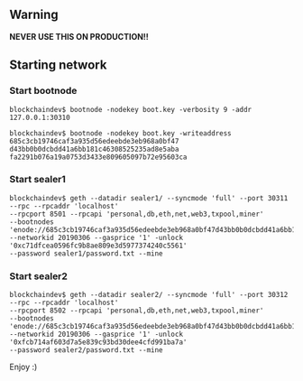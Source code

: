 ﻿## Warning
**NEVER USE THIS ON PRODUCTION!!**

## Starting network

### Start bootnode

    blockchaindev$ bootnode -nodekey boot.key -verbosity 9 -addr 127.0.0.1:30310
    
    blockchaindev$ bootnode -nodekey boot.key -writeaddress 
    685c3cb19746caf3a935d56edeebde3eb968a0bf47
    d43bb0b0dcbdd41a6bb181c46308525235ad8e5aba
    fa2291b076a19a0753d3433e809605097b72e95603ca

### Start sealer1

    blockchaindev$ geth --datadir sealer1/ --syncmode 'full' --port 30311 --rpc --rpcaddr 'localhost' 
    --rpcport 8501 --rpcapi 'personal,db,eth,net,web3,txpool,miner' 
    --bootnodes 'enode://685c3cb19746caf3a935d56edeebde3eb968a0bf47d43bb0b0dcbdd41a6bb181c46308525235ad8e5abafa2291b076a19a0753d3433e809605097b72e95603ca@127.0.0.1:30310' 
    --networkid 20190306 --gasprice '1' -unlock '0xc71dfcea0596fc9b8ae809e3d5977374240c5561' 
    --password sealer1/password.txt --mine

### Start sealer2

    blockchaindev$ geth --datadir sealer2/ --syncmode 'full' --port 30312 --rpc --rpcaddr 'localhost' 
    --rpcport 8502 --rpcapi 'personal,db,eth,net,web3,txpool,miner' 
    --bootnodes 'enode://685c3cb19746caf3a935d56edeebde3eb968a0bf47d43bb0b0dcbdd41a6bb181c46308525235ad8e5abafa2291b076a19a0753d3433e809605097b72e95603ca@127.0.0.1:30310' 
    --networkid 20190306 --gasprice '1' -unlock '0xfcb714af603d7a5e839c93bd30dee4cfd991ba7a' 
    --password sealer2/password.txt --mine

Enjoy :)

